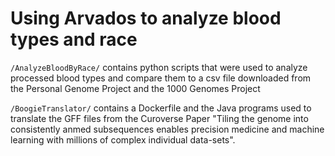 # Using Arvados to analyze blood types and race

`/AnalyzeBloodByRace/` contains python scripts that were used to analyze processed blood types and compare them to a csv file downloaded from the Personal Genome Project and the 1000 Genomes Project

`/BoogieTranslator/` contains a Dockerfile and the Java programs used to translate the GFF files from the Curoverse Paper "Tiling the genome into consistently anmed subsequences enables precision medicine and machine learning with millions of complex individual data-sets".
